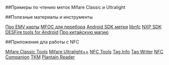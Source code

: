 ##Примеры по чтению меток Mifare Classic и Ultralight

##Полезные материалы и инструменты

[Про EMV карты](https://habr.com/ru/post/281438/)
[MFOC для перебора](https://github.com/nfc-tools/mfoc)
[Android SDK метки](https://developer.android.com/guide/topics/connectivity/nfc/advanced-nfc)
[libnfc](https://github.com/nfc-tools/libnfc)
[NXP SDK](https://www.mifare.net/en/products/tools/taplinx/)
[DESFire tools for Android](https://github.com/skjolber/desfire-tools-for-android)
[Про китайскую магию](https://github.com/RfidResearchGroup/proxmark3/blob/master/doc/magic_cards_notes.md)

##Приложения дла работы с NFC

[Mifare Classic Tools](https://github.com/ikarus23/MifareClassicTool)
[Mifare Ultralight++](https://play.google.com/store/apps/details?id=com.samsung.sprc.fileselector)
[NFC Tools](https://play.google.com/store/apps/details?id=com.wakdev.wdnfc)
[Tag Info](https://play.google.com/store/apps/details?id=com.nxp.taginfolite)
[Tag Writer](https://play.google.com/store/apps/details?id=com.nxp.nfc.tagwriter)
[NFC Companion](https://play.google.com/store/apps/details?id=com.nxp.smr.pacompanion)
[ТКМ](https://play.google.com/store/apps/details?id=eu.dedb.nfc.moscow)
[Plantain Reader](https://play.google.com/store/apps/details?id=org.plantainreader)
